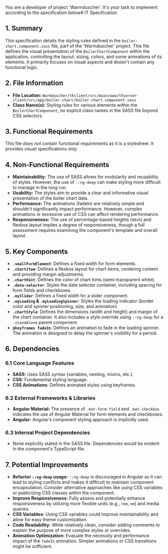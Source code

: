 You are a developer of project 'Warmduscher'. It's your task to implement according to the specification below# IT Specification

## 1. Summary

This specification details the styling rules defined in the `boiler-chart.component.sass` file, part of the 'Warmduscher' project. This file defines the visual presentation of the `BoilerChartComponent` within the application, controlling the layout, sizing, colors, and some animations of its elements. It primarily focuses on visual aspects and doesn't contain any functional logic.

## 2. File Information

- **File Location:** `Warmduscher/thclient/src/main/www/thserver-client/src/app/boiler-chart/boiler-chart.component.sass`
- **Class Name(s):**  Styling rules for various elements within the `BoilerChartComponent`, no explicit class names in the SASS file beyond CSS selectors.

## 3. Functional Requirements

This file *does not* contain functional requirements as it is a stylesheet. It provides *visual* specifications only.

## 4. Non-Functional Requirements

- **Maintainability:** The use of SASS allows for modularity and reusability of styles. However, the use of `::ng-deep` can make styling more difficult to manage in the long run.
- **Usability:** The styles aim to provide a clear and informative visual presentation of the boiler chart data.
- **Performance:**  The animations (fadeIn) are relatively simple and shouldn't significantly impact performance. However, complex animations or excessive use of CSS can affect rendering performance.
- **Responsiveness:** The use of percentage-based heights (`40vh`) and flexbox layout implies a degree of responsiveness, though a full assessment requires examining the component's template and overall layout.

## 5. Key Components

- **`.smallFormElement`**: Defines a fixed width for form elements.
- **`.chartItem`**:  Defines a flexbox layout for chart items, centering content and providing margin adjustments.
- **`.chartHint`**: Defines the color of chart hints (semi-transparent white).
- **`.date-selector`**: Styles the date selector container, including spacing for form fields and checkboxes.
- **`.mySlider`**:  Defines a fixed width for a slider component.
- **`.myLoading` & `.myLoadingSpinner`**: Styles the loading indicator (border color and spinner positioning, size, and animation).
- **`.chartStyle`**: Defines the dimensions (width and height) and margin of the chart container.  It also includes a style override using `::ng-deep` for a `.standAlone` parent component.
- **`@keyframes fadeIn`**: Defines an animation to fade in the loading spinner.  The animation is designed to delay the spinner's visibility for a period.

## 6. Dependencies

### 6.1 Core Language Features

- **SASS:** Uses SASS syntax (variables, nesting, mixins, etc.).
- **CSS:**  Fundamental styling language.
- **CSS Animations**: Defines animated styles using keyframes.

### 6.2 External Frameworks & Libraries

- **Angular Material:** The presence of `.mat-form-field` and `.mat-checkbox` indicates the use of Angular Material for form elements and checkboxes.
- **Angular:** Angular’s component styling approach is implicitly used.

### 6.3 Internal Project Dependencies

- None explicitly stated in the SASS file.  Dependencies would be evident in the component's TypeScript file.

## 7. Potential Improvements

- **Refactor `::ng-deep` usage:**  `::ng-deep` is discouraged in Angular as it can lead to styling conflicts and makes it difficult to maintain component encapsulation. Consider alternative approaches like using CSS variables or publicizing CSS classes within the component.
- **Improve Responsiveness:** Fully assess and potentially enhance responsiveness by utilizing more flexible units (e.g., `rem`, `em`) and media queries.
- **CSS Variables:** Using CSS variables could improve maintainability and allow for easy theme customization.
- **Code Readability:** While relatively clean, consider adding comments to explain the purpose of more complex styles or overrides.
- **Animation Optimization:** Evaluate the necessity and performance impact of the `fadeIn` animation.  Simpler animations or CSS transitions might be sufficient.